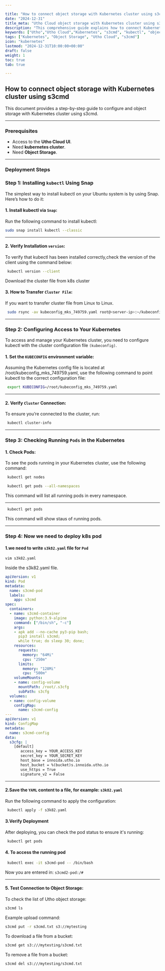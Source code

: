 ```yaml
---

title: "How to connect object storage with Kubernetes cluster using s3cmd"
date: "2024-12-31"
title_meta: "Utho Cloud object storage with Kubernetes cluster using s3cmd"
description: "This comprehensive guide explains how to connect Kubernetes with s3cmd, a command-line tool for managing UTHO object storage and compatible object storage services. The step-by-step instructions cover setting up kubectl, configuring access to your Kubernetes cluster, creating a pod using a YAML configuration, and installing and testing s3cmd inside the Kubernetes pod. This tutorial is ideal for users looking to manage object storage directly from Kubernetes pods."
keywords: ["Utho","Utho Cloud","Kubernetes", "s3cmd", "kubectl", "object storage", "pod deployment", "Kubernetes cluster", "YAML configuration", "S3 storage", "Amazon S3", "Kubernetes pod", "object storage management", "Ubuntu", "Snap installation", "kubeconfig"]
tags: ["Kubernetes", "Object Storage", "Utho Cloud", "s3cmd"]
icon: "kubernetes"
lastmod: "2024-12-31T10:00:00+00:00"
draft: false
weight: 1
toc: true
tab: true

---
```


## **How to connect object storage with Kubernetes cluster using s3cmd**

This document provides a step-by-step guide to configure and object storage with Kubernetes cluster using s3cmd.

---

### **Prerequisites**
- Access to the **Utho Cloud UI**.
- Need **kubernetes cluster**.  
- Need **Object Storage**.

---
### **Deployment Steps**

### **Step 1: Installing `kubectl` Using Snap**

 The simplest way to install kubectl on your Ubuntu system is by using
 Snap. Here’s how to do it:

#### 1\. Install kubectl via `Snap`:

 Run the following command to install kubectl:

```bash
sudo snap install kubectl --classic
```
---

#### 2\. Verify Installation `version`:

 To verify that kubectl has been installed correctly,check the version
 of the client using the command below:
```bash
 kubectl version --client
```
 Download the cluster file from k8s cluster

#### 3\.  How to Transfer `Cluster File`:
If you want to transfer cluster file from Linux to Linux.

```bash
 sudo rsync -av kubeconfig_mks_749759.yaml root@<server-ip>:~/kubeconfig_mks_749759.yaml
```
----
### **Step 2: Configuring Access to Your Kubernetes**

 To access and manage your Kubernetes cluster, you need to configure
 kubectl with the cluster configuration file `(kubeconfig)`.

#### 1\. Set the `KUBECONFIG` environment variable:

 Assuming the Kubernetes config file is located at /root/kubeconfig_mks_749759.yaml, use the
following command to point kubectl to the correct configuration file:

```bash
 export KUBECONFIG=/root/kubeconfig_mks_749759.yaml
```
---
#### 2\. Verify `Cluster` Connection:

 To ensure you’re connected to the cluster, run:

```bash
 kubectl cluster-info
```
---
### **Step** **3:** **Checking** **Running** `Pods` **in** **the** **Kubernetes**

#### 1\. Check Pods:

 To see the pods running in your Kubernetes cluster, use the following
 command:

```bash
 kubectl get nodes
```

```bash
 kubectl get pods --all-namespaces
```

 This command will list all running pods in every namespace.

---


```bash
 kubectl get pods
```
This command will show staus of running pods.

---

### **Step** **4:** **Now** **we** **need** **to** **deploy** **k8s** **pod**

#### 1.we need to write `s3k82.yaml` file for `Pod`

```bash
vim s3k82.yaml
```
Inside the s3k82.yaml file.
```yaml
apiVersion: v1
kind: Pod
metadata:
  name: s3cmd-pod
  labels:
    app: s3cmd
spec:
  containers:
  - name: s3cmd-container
    image: python:3.9-alpine
    command: ["/bin/sh", "-c"]
    args:
    - apk add --no-cache py3-pip bash;
      pip3 install s3cmd;
      while true; do sleep 30; done;
    resources:
      requests:
        memory: "64Mi"
        cpu: "250m"
      limits:
        memory: "128Mi"
        cpu: "500m"
    volumeMounts:
    - name: config-volume
      mountPath: /root/.s3cfg
      subPath: s3cfg
  volumes:
  - name: config-volume
    configMap:
      name: s3cmd-config
---
apiVersion: v1
kind: ConfigMap
metadata:
  name: s3cmd-config
data:
  s3cfg: |
    [default]
       access_key = YOUR_ACCESS_KEY
       secret_key = YOUR_SECRET_KEY
       host_base = innoida.utho.io
       host_bucket = %(bucket)s.innoida.utho.io
       use_https = True
       signature_v2 = False
```
---

#### 2.Save the `YAML` content to a file, for example:  `s3k82.yaml`

 Run the following command to apply the configuration: 

```bash
 kubectl apply -f s3k82.yaml
```

#### 3.Verify Deployment

 After deploying, you can check the pod status to ensure it's running:

```bash
 kubectl get pods
```

#### 4. To access the running pod

```bash
 kubectl exec -it s3cmd-pod -- /bin/bash
```
 Now you are entered in: `s3cmd2-pod:/#`

---

#### 5. Test Connection to Object Storage:

To check the list of Utho object storage:
```bash
s3cmd ls
```
Example upload command:
```bash
s3cmd put -r s3cmd.txt s3://mytesting
```

To download a file from a bucket:
```bash
s3cmd get s3:///mytesting/s3cmd.txt
```

To remove a file from a bucket:
```bash
s3cmd del s3:///mytesting/s3cmd.txt
```